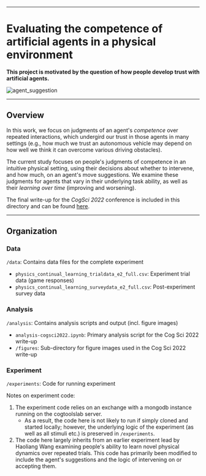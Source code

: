 ***
# Evaluating the competence of artificial agents in a physical environment

**This project is motivated by the question of how people develop trust with artificial agents.**

![agent_suggestion](img/cliphy-suggestion-submit.gif)

***
## Overview

In this work, we focus on judgments of an agent's *competence* over repeated interactions, which undergird our trust in those agents in many settings (e.g., how much we trust an autonomous vehicle may depend on how well we think it can overcome various driving obstacles).

The current study focuses on people's judgments of competence in an intuitive physical setting, using their decisions about whether to intervene, and how much, on an agent's move suggestions. We examine these judgments for agents that vary in their underlying task ability, as well as their *learning over time* (improving and worsening).

The final write-up for the *CogSci 2022* conference is included in this directory and can be found [here](Revisions-final.pdf).

***
## Organization

### Data
`/data`: Contains data files for the complete experiment
- `physics_continual_learning_trialdata_e2_full.csv`: Experiment trial data (game responses)
- `physics_continual_learning_surveydata_e2_full.csv`: Post-experiment survey data

### Analysis
`/analysis`: Contains analysis scripts and output (incl. figure images)
- `analysis-cogsci2022.ipynb`: Primary analysis script for the Cog Sci 2022 write-up
- `/figures`: Sub-directory for figure images used in the Cog Sci 2022 write-up

### Experiment
`/experiments`: Code for running experiment

Notes on experiment code:
1. The experiment code relies on an exchange with a mongodb instance running on the cogtoolslab server.
    - As a result, the code here is not likely to run if simply cloned and started locally; however, the underlying logic of the experiment (as well as all stimuli etc.) is preserved in `/experiments`.
2. The code here largely inherits from an earlier experiment lead by Haoliang Wang examining people's ability to learn novel physical dynamics over repeated trials. This code has primarily been modified to include the agent's suggestions and the logic of intervening on or accepting them.
